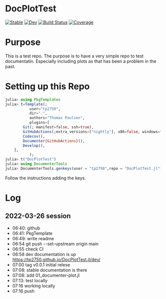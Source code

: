 # DocPlotTest

[![Stable](https://img.shields.io/badge/docs-stable-blue.svg)](https://tp2750.github.io/DocPlotTest.jl/stable)
[![Dev](https://img.shields.io/badge/docs-dev-blue.svg)](https://tp2750.github.io/DocPlotTest.jl/dev)
[![Build Status](https://github.com/tp2750/DocPlotTest.jl/actions/workflows/CI.yml/badge.svg?branch=main)](https://github.com/tp2750/DocPlotTest.jl/actions/workflows/CI.yml?query=branch%3Amain)
[![Coverage](https://codecov.io/gh/tp2750/DocPlotTest.jl/branch/main/graph/badge.svg)](https://codecov.io/gh/tp2750/DocPlotTest.jl)

# Purpose

This is a test repo.
The purpose is to have a very simple repo to test documentatin. Especially including plots as that has been a problem in the past.

# Setting up this Repo

```julia
julia> using PkgTemplates
julia> t=Template(; 
           user="tp2750",
           dir=".",
           authors="Thomas Poulsen",
           plugins=[
        Git(; manifest=false, ssh=true),
        GitHubActions(;extra_versions=["nightly"], x86=false, windows=false, osx=false), ## skip some defaults
        Codecov(),
        Documenter{GitHubActions}(),
        Develop(),
    ],
           );
julia> t("DocPlotTest")
julia> using DocumenterTools
julia> DocumenterTools.genkeys(user = "tp2750",repo = "DocPlotTest.jl")
```

Follow the instructions adding the keys.

# Log

## 2022-03-26 session

-  06:40: github
-  06:41: PkgTemplate
-  06:49: write readme
-  06:54 git push --set-upstream origin main
-  06:55 check CI
-  06:58 dev documentation is up https://tp2750.github.io/DocPlotTest.jl/dev/
- 07:00 tag v0.0.1 initial relese
- 07:08: stable documentation is there
- 07:08: add 01_documenter-plot.jl
- 07:13: test locally
- 07:16 working locally
- 07:16 push
